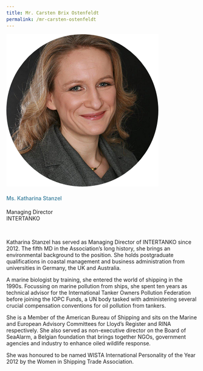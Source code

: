 ```yaml
---
title: Mr. Carsten Brix Ostenfeldt
permalink: /mr-carsten-ostenfeldt
---
```


<div class="row">
            <div class="col is-3">
              <img src="images/speakers/Katharina-Stanzel2.png">
            </div>
            <div class="col is-9 speaker-details">
              <h4>Ms. Katharina Stanzel</h4>
<p>Managing Director<br>
INTERTANKO</p><br>
<p>Katharina Stanzel has served as Managing Director of INTERTANKO since 2012. The fifth MD in the Association’s long history, she brings an environmental background to the position. She holds postgraduate qualifications in coastal management and business administration from universities in Germany, the UK and Australia.</p>
<p>
A marine biologist by training, she entered the world of shipping in the 1990s. Focussing on marine pollution from ships, she spent ten years as technical advisor for the International Tanker Owners Pollution Federation before joining the IOPC Funds, a UN body tasked with administering several crucial compensation conventions for oil pollution from tankers. </p>
<p>
She is a Member of the American Bureau of Shipping and sits on the Marine and European Advisory Committees for Lloyd’s Register and RINA respectively. She also served as non-executive director on the Board of SeaAlarm, a Belgian foundation that brings together NGOs, government agencies and industry to enhance oiled wildlife response. </p>
<p>
She was honoured to be named WISTA International Personality of the Year 2012 by the Women in Shipping Trade Association.
</p>
            </div>
          </div> 
					
<style type="text/css"> 
    .is-left{
      text-align: left;
    }
    h4{
      font-weight: 500; 
      color: #337B9A !important;
    }
     .speaker-details p { text-align: justified; }
  </style>